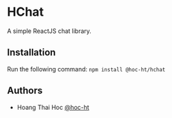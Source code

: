 # HChat

A simple ReactJS chat library.

## Installation

Run the following command:
`npm install @hoc-ht/hchat`

## Authors

- Hoang Thai Hoc [@hoc-ht](https://github.com/hoc-ht)
